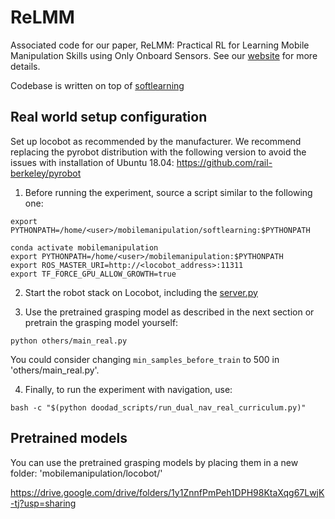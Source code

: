 # ReLMM

Associated code for our paper, ReLMM: Practical RL for Learning Mobile Manipulation Skills using Only Onboard Sensors. See our [website](https://sites.google.com/view/relmm/home) for more details.

Codebase is written on top of [softlearning](https://github.com/rail-berkeley/softlearning)

## Real world setup configuration

Set up locobot as recommended by the manufacturer. We recommend replacing the pyrobot distribution with the following version
to avoid the issues with installation of Ubuntu 18.04: https://github.com/rail-berkeley/pyrobot

1. Before running the experiment, source a script similar to the following one:
```
export PYTHONPATH=/home/<user>/mobilemanipulation/softlearning:$PYTHONPATH

conda activate mobilemanipulation
export PYTHONPATH=/home/<user>/mobilemanipulation:$PYTHONPATH
export ROS_MASTER_URI=http://<locobot_address>:11311
export TF_FORCE_GPU_ALLOW_GROWTH=true
```

2. Start the robot stack on Locobot, including the [server.py](https://github.com/Jendker/locobot_interface)

3. Use the pretrained grasping model as described in the next section or pretrain the grasping model yourself:
```
python others/main_real.py
```

You could consider changing `min_samples_before_train` to 500 in 'others/main_real.py'.  

4. Finally, to run the experiment with navigation, use:
```
bash -c "$(python doodad_scripts/run_dual_nav_real_curriculum.py)"
```

## Pretrained models

You can use the pretrained grasping models by placing them in a new folder: 'mobilemanipulation/locobot/'

https://drive.google.com/drive/folders/1y1ZnnfPmPeh1DPH98KtaXqg67LwjK-tj?usp=sharing
